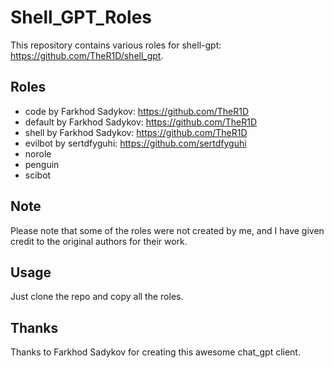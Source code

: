 # Shell_GPT_Roles
This repository contains various roles for shell-gpt: https://github.com/TheR1D/shell_gpt.

## Roles ##
- code by Farkhod Sadykov: https://github.com/TheR1D
- default by Farkhod Sadykov: https://github.com/TheR1D
- shell by Farkhod Sadykov: https://github.com/TheR1D
- evilbot by sertdfyguhi: https://github.com/sertdfyguhi
- norole
- penguin
- scibot

## Note ##
Please note that some of the roles were not created by me, and I have given credit to the original authors for their work.

## Usage ##
Just clone the repo and copy all the roles.

## Thanks ##
Thanks to Farkhod Sadykov for creating this awesome chat_gpt client.
